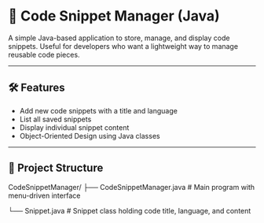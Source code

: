 # 💾 Code Snippet Manager (Java)

A simple Java-based application to store, manage, and display code snippets. Useful for developers who want a lightweight way to manage reusable code pieces.

---

## 🛠 Features

- Add new code snippets with a title and language
- List all saved snippets
- Display individual snippet content
- Object-Oriented Design using Java classes

---

## 🧾 Project Structure

CodeSnippetManager/
├── CodeSnippetManager.java # Main program with menu-driven interface

└── Snippet.java # Snippet class holding code title, language, and content
